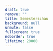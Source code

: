 ```yaml
---
draft: true
remove: ""
title: Semesterschau
background: null
unmute: false
fullscreen: true
noborder: true
lifetime: 20000
---
```

